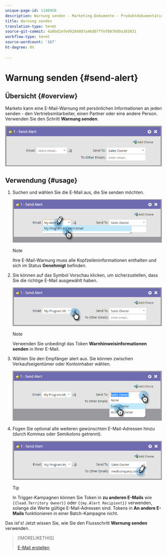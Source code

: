 ```yaml
---
unique-page-id: 1146958
description: Warnung senden - Marketing-Dokumente - Produktdokumentation
title: Warnung senden
translation-type: tm+mt
source-git-commit: 4a0bd2efe99284807a46d07ffef0070d9a303631
workflow-type: tm+mt
source-wordcount: '167'
ht-degree: 0%

---
```



# Warnung senden {#send-alert}

## Übersicht {#overview}

Marketo kann eine E-Mail-Warnung mit persönlichen Informationen an jeden senden - den Vertriebsmitarbeiter, einen Partner oder eine andere Person. Verwenden Sie den Schritt **Warnung senden**.

![](assets/one-1.png)

## Verwendung {#usage}

1. Suchen und wählen Sie die E-Mail aus, die Sie senden möchten.

   ![](assets/two-1.png)

   >[!NOTE]
   >
   >Ihre E-Mail-Warnung muss alle Kopfzeileninformationen enthalten und sich im Status **Genehmigt** befinden.

1. Sie können auf das Symbol Vorschau klicken, um sicherzustellen, dass Sie die richtige E-Mail ausgewählt haben.

   ![](assets/three-1.png)

   >[!NOTE]
   >
   >Verwenden Sie unbedingt das Token **Warnhinweisinformationen senden** in Ihrer E-Mail.

1. Wählen Sie den Empfänger alert aus. Sie können zwischen Verkaufseigentümer oder Kontoinhaber wählen.

   ![](assets/four-2.png)

1. Fügen Sie optional alle weiteren gewünschten E-Mail-Adressen hinzu (durch Kommas oder Semikolons getrennt).

   ![](assets/five.png)

   >[!TIP]
   >
   >In Trigger-Kampagnen können Sie Token in **zu anderen E-Mails** wie `{{lead.Territory Owner}}` oder `{{my.Alert Recipient}}` verwenden, solange die Werte gültige E-Mail-Adressen sind. Tokens in **An andere E-Mails** funktionieren in einer Batch-Kampagne nicht.

Das ist&#39;s! Jetzt wissen Sie, wie Sie den Flussschritt **Warnung senden** verwenden.

>[!MORELIKETHIS]
>
>[E-Mail erstellen](/help/marketo/product-docs/email-marketing/general/creating-an-email/create-an-email.md)
